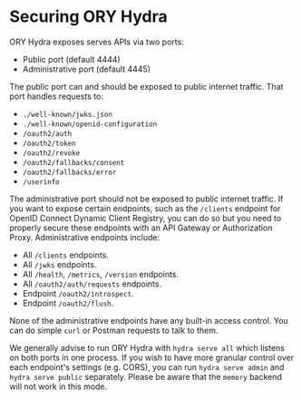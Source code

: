 # Securing ORY Hydra

ORY Hydra exposes serves APIs via two ports:

- Public port (default 4444)
- Administrative port (default 4445)

The public port can and should be exposed to public internet traffic. That port
handles requests to:

- `./well-known/jwks.json`
- `./well-known/openid-configuration`
- `/oauth2/auth`
- `/oauth2/token`
- `/oauth2/revoke`
- `/oauth2/fallbacks/consent`
- `/oauth2/fallbacks/error`
- `/userinfo`

The administrative port should not be exposed to public internet traffic. If you
want to expose certain endpoints, such as the `/clients` endpoint for OpenID
Connect Dynamic Client Registry, you can do so but you need to properly secure
these endpoints with an API Gateway or Authorization Proxy. Administrative
endpoints include:

- All `/clients` endpoints.
- All `/jwks` endpoints.
- All `/health`, `/metrics`, `/version` endpoints.
- All `/oauth2/auth/requests` endpoints.
- Endpoint `/oauth2/introspect`.
- Endpoint `/oauth2/flush`.

None of the administrative endpoints have any built-in access control. You can
do simple `curl` or Postman requests to talk to them.

We generally advise to run ORY Hydra with `hydra serve all` which listens on
both ports in one process. If you wish to have more granular control over each
endpoint's settings (e.g. CORS), you can run `hydra serve admin` and
`hydra serve public` separately. Please be aware that the `memory` backend will
not work in this mode.
